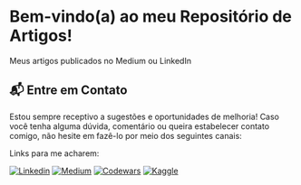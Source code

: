 # Bem-vindo(a) ao meu Repositório de Artigos!
Meus artigos publicados no Medium ou LinkedIn




## 📬 Entre em Contato
Estou sempre receptivo a sugestões e oportunidades de melhoria! Caso você tenha alguma dúvida, comentário ou queira estabelecer contato comigo, não hesite em fazê-lo por meio dos seguintes canais:

Links para me acharem:

[![Linkedin](https://img.shields.io/badge/LinkedIn-0077B5?style=for-the-badge&logo=linkedin&logoColor=white)](https://www.linkedin.com/in/hiagosacciloto/)
[![Medium](https://img.shields.io/badge/Medium-12100E?style=for-the-badge&logo=medium&logoColor=white)](https://medium.com/@hiago.sacciloto)
[![Codewars](https://img.shields.io/badge/Codewars-B1361E?style=for-the-badge&logo=Codewars&logoColor=white)](https://www.codewars.com/users/Hiagosacciloto)
[![Kaggle](https://img.shields.io/badge/Kaggle-20BEFF?style=for-the-badge&logo=Kaggle&logoColor=white)](https://www.kaggle.com/hiagosacciloto)
